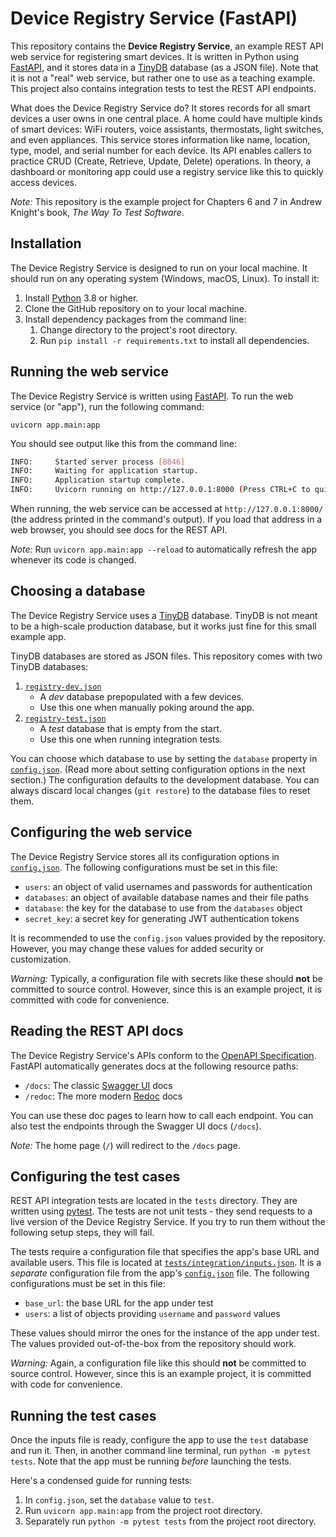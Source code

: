 # Device Registry Service (FastAPI)

This repository contains the **Device Registry Service**,
an example REST API web service for registering smart devices.
It is written in Python using [FastAPI](https://fastapi.tiangolo.com/),
and it stores data in a [TinyDB](https://tinydb.readthedocs.io/en/latest/) database (as a JSON file).
Note that it is not a "real" web service, but rather one to use as a teaching example.
This project also contains integration tests to test the REST API endpoints.

What does the Device Registry Service do?
It stores records for all smart devices a user owns in one central place.
A home could have multiple kinds of smart devices:
WiFi routers, voice assistants, thermostats, light switches, and even appliances.
This service stores information like name, location, type, model, and serial number for each device.
Its API enables callers to practice CRUD (Create, Retrieve, Update, Delete) operations.
In theory, a dashboard or monitoring app could use a registry service like this to quickly access devices.

*Note:*
This repository is the example project for Chapters 6 and 7 in Andrew Knight's book, *The Way To Test Software*.


## Installation

The Device Registry Service is designed to run on your local machine.
It should run on any operating system (Windows, macOS, Linux).
To install it:

1. Install [Python](https://www.python.org/) 3.8 or higher.
2. Clone the GitHub repository on to your local machine.
3. Install dependency packages from the command line:
   1. Change directory to the project's root directory.
   2. Run `pip install -r requirements.txt` to install all dependencies.


## Running the web service

The Device Registry Service is written using [FastAPI](https://fastapi.tiangolo.com/).
To run the web service (or "app"), run the following command:

```
uvicorn app.main:app
```

You should see output like this from the command line:

```bash
INFO:     Started server process [8846]
INFO:     Waiting for application startup.
INFO:     Application startup complete.
INFO:     Uvicorn running on http://127.0.0.1:8000 (Press CTRL+C to quit)
```

When running, the web service can be accessed at `http://127.0.0.1:8000/`
(the address printed in the command's output).
If you load that address in a web browser, you should see docs for the REST API.

*Note:*
Run `uvicorn app.main:app --reload` to automatically refresh the app whenever its code is changed.


## Choosing a database

The Device Registry Service uses a [TinyDB](https://tinydb.readthedocs.io/en/latest/) database.
TinyDB is not meant to be a high-scale production database,
but it works just fine for this small example app.

TinyDB databases are stored as JSON files.
This repository comes with two TinyDB databases:

1. [`registry-dev.json`](registry-dev.json)
    * A *dev* database prepopulated with a few devices.
    * Use this one when manually poking around the app.
2. [`registry-test.json`](registry-test.json)
   * A *test* database that is empty from the start.
   * Use this one when running integration tests.

You can choose which database to use by setting the `database` property in [`config.json`](config.json).
(Read more about setting configuration options in the next section.)
The configuration defaults to the development database.
You can always discard local changes (`git restore`) to the database files to reset them.


## Configuring the web service

The Device Registry Service stores all its configuration options in [`config.json`](config.json).
The following configurations must be set in this file:

* `users`: an object of valid usernames and passwords for authentication
* `databases`: an object of available database names and their file paths
* `database`: the key for the database to use from the `databases` object
* `secret_key`: a secret key for generating JWT authentication tokens

It is recommended to use the `config.json` values provided by the repository.
However, you may change these values for added security or customization.

*Warning:*
Typically, a configuration file with secrets like these should **not** be committed to source control.
However, since this is an example project, it is committed with code for convenience.


## Reading the REST API docs

The Device Registry Service's APIs conform to the [OpenAPI Specification](https://www.openapis.org/).
FastAPI automatically generates docs at the following resource paths:

* `/docs`: The classic [Swagger UI](https://github.com/swagger-api/swagger-ui) docs
* `/redoc`: The more modern [Redoc](https://github.com/Redocly/redoc) docs

You can use these doc pages to learn how to call each endpoint.
You can also test the endpoints through the Swagger UI docs (`/docs`).

*Note:*
The home page (`/`) will redirect to the `/docs` page.


## Configuring the test cases

REST API integration tests are located in the `tests` directory.
They are written using [pytest](https://docs.pytest.org/).
The tests are not unit tests - they send requests to a live version of the Device Registry Service.
If you try to run them without the following setup steps, they will fail.

The tests require a configuration file that specifies the app's base URL and available users.
This file is located at [`tests/integration/inputs.json`](tests/integration/inputs.json).
It is a *separate* configuration file from the app's [`config.json`](config.json) file.
The following configurations must be set in this file:

* `base_url`: the base URL for the app under test
* `users`: a list of objects providing `username` and `password` values

These values should mirror the ones for the instance of the app under test.
The values provided out-of-the-box from the repository should work.

*Warning:*
Again, a configuration file like this should **not** be committed to source control.
However, since this is an example project, it is committed with code for convenience.


## Running the test cases

Once the inputs file is ready, configure the app to use the `test` database and run it.
Then, in another command line terminal, run `python -m pytest tests`.
Note that the app must be running *before* launching the tests.

Here's a condensed guide for running tests:

1. In `config.json`, set the `database` value to `test`.
2. Run `uvicorn app.main:app` from the project root directory.
3. Separately run `python -m pytest tests` from the project root directory.

